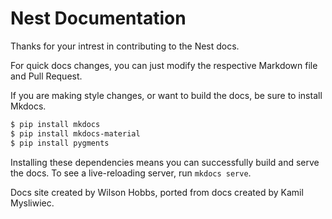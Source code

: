# Nest Documentation

Thanks for your intrest in contributing to the Nest docs.

For quick docs changes, you can just modify the respective Markdown file and Pull Request.

If you are making style changes, or want to build the docs, be sure to install Mkdocs.
```sh
$ pip install mkdocs
$ pip install mkdocs-material
$ pip install pygments
```

Installing these dependencies means you can successfully build and serve the docs. To see a live-reloading server, run `mkdocs serve`.

Docs site created by Wilson Hobbs, ported from docs created by Kamil Mysliwiec.
